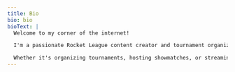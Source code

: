```yaml
---
title: Bio
bio: bio
bioText: |
  Welcome to my corner of the internet!

  I'm a passionate Rocket League content creator and tournament organizer. My journey in the gaming community started in 2022, and since then, I've been dedicated to creating exciting competitive events and engaging content for the Rocket League community.

  Whether it's organizing tournaments, hosting showmatches, or streaming gameplay, my goal is to bring players together and create memorable experiences.
---
```

